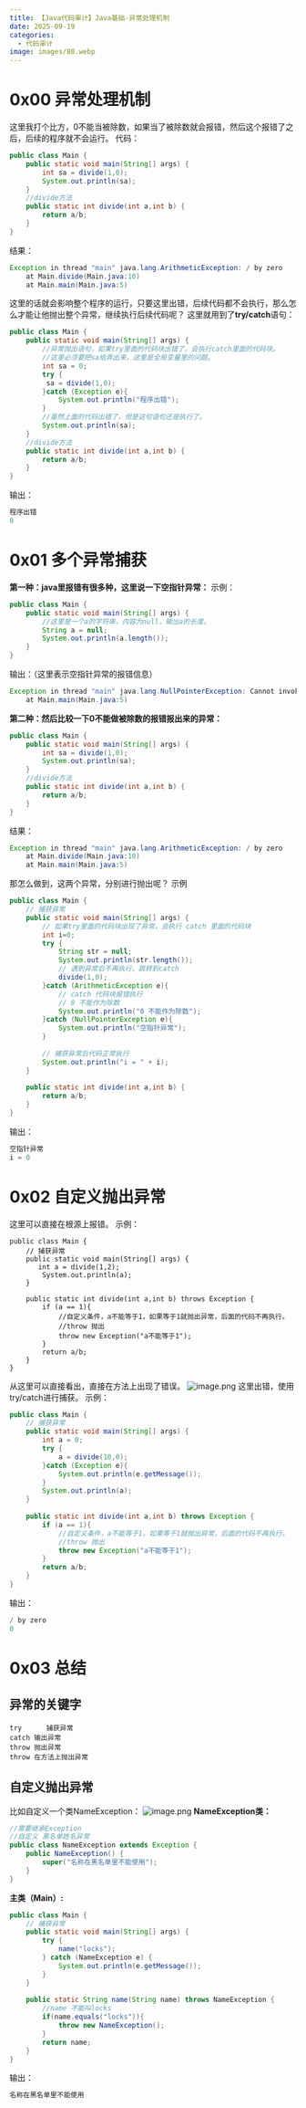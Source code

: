 ```yaml
---
title: 【Java代码审计】Java基础-异常处理机制
date: 2025-09-19
categories:
  - 代码审计
image: images/80.webp
---
```

# 0x00 异常处理机制
这里我打个比方，0不能当被除数，如果当了被除数就会报错，然后这个报错了之后，后续的程序就不会运行。
代码：
```java
public class Main {  
    public static void main(String[] args) {  
        int sa = divide(1,0);  
        System.out.println(sa);  
    }  
    //divide方法  
    public static int divide(int a,int b) {  
        return a/b;  
    }  
}
```
结果：
```java
Exception in thread "main" java.lang.ArithmeticException: / by zero
	at Main.divide(Main.java:10)
	at Main.main(Main.java:5)
```
这里的话就会影响整个程序的运行，只要这里出错，后续代码都不会执行，那么怎么才能让他抛出整个异常，继续执行后续代码呢？
这里就用到了**try/catch**语句：
```java
public class Main {  
    public static void main(String[] args) {  
        //异常抛出语句，如果try里面的代码块出错了，会执行catch里面的代码块。  
        //这里必须要把sa给弄出来，这里是全局变量里的问题。  
        int sa = 0;  
        try {  
         sa = divide(1,0);  
        }catch (Exception e){  
            System.out.println("程序出错");  
        }  
        //虽然上面的代码出错了，但是这句语句还是执行了。  
        System.out.println(sa);  
    }  
    //divide方法  
    public static int divide(int a,int b) {  
        return a/b;  
    }  
}
```
输出：
```java
程序出错
0
```
# 0x01 多个异常捕获
**第一种：java里报错有很多种，这里说一下空指针异常：**
示例：
```java
public class Main {  
    public static void main(String[] args) {  
        //这里是一个a的字符串，内容为null，输出a的长度。  
        String a = null;  
        System.out.println(a.length());  
    }  
}
```
输出：（这里表示空指针异常的报错信息）
```java
Exception in thread "main" java.lang.NullPointerException: Cannot invoke "String.length()" because "a" is null
	at Main.main(Main.java:5)
```
**第二种：然后比较一下0不能做被除数的报错报出来的异常：**
```java
public class Main {  
    public static void main(String[] args) {  
        int sa = divide(1,0);  
        System.out.println(sa);  
    }  
    //divide方法  
    public static int divide(int a,int b) {  
        return a/b;  
    }  
}
```
结果：
```java
Exception in thread "main" java.lang.ArithmeticException: / by zero
	at Main.divide(Main.java:10)
	at Main.main(Main.java:5)
```
那怎么做到，这两个异常，分别进行抛出呢？
示例
```java
public class Main {  
    // 捕获异常  
    public static void main(String[] args) {  
        // 如果try里面的代码块出现了异常，会执行 catch 里面的代码块  
        int i=0;  
        try {  
            String str = null;  
            System.out.println(str.length());  
            // 遇到异常后不再执行，跳转到catch  
            divide(1,0);  
        }catch (ArithmeticException e){  
            // catch 代码块报错执行  
            // 0 不能作为除数  
            System.out.println("0 不能作为除数");  
        }catch (NullPointerException e){  
            System.out.println("空指针异常");  
        }  
  
        // 捕获异常后代码正常执行  
        System.out.println("i = " + i);  
    }  
  
    public static int divide(int a,int b) {  
        return a/b;  
    }  
}
```
输出：
```java
空指针异常
i = 0
```
# 0x02 自定义抛出异常
这里可以直接在根源上报错。
示例：
```
public class Main {  
    // 捕获异常  
    public static void main(String[] args) {  
       int a = divide(1,2);  
        System.out.println(a);  
    }  
  
    public static int divide(int a,int b) throws Exception {  
        if (a == 1){  
            //自定义条件，a不能等于1，如果等于1就抛出异常，后面的代码不再执行。  
            //throw 抛出  
            throw new Exception("a不能等于1");  
        }  
        return a/b;  
    }  
}
```
从这里可以直接看出，直接在方法上出现了错误。
![image.png](https://blogslimer.oss-cn-shanghai.aliyuncs.com/blog/20250919134058.png)
这里出错，使用try/catch进行捕获。
示例：
```java
public class Main {  
    // 捕获异常  
    public static void main(String[] args) {  
        int a = 0;  
        try {  
            a = divide(10,0);  
        }catch (Exception e){  
            System.out.println(e.getMessage());  
        }  
        System.out.println(a);  
    }  
  
    public static int divide(int a,int b) throws Exception {  
        if (a == 1){  
            //自定义条件，a不能等于1，如果等于1就抛出异常，后面的代码不再执行。  
            //throw 抛出  
            throw new Exception("a不能等于1");  
        }  
        return a/b;  
    }  
}
```
输出：
```java
/ by zero
0
```
# 0x03 总结
## 异常的关键字
```
try      捕获异常
catch 输出异常
throw 抛出异常
throw 在方法上抛出异常
```
## 自定义抛出异常
比如自定义一个类NameException：
![image.png](https://blogslimer.oss-cn-shanghai.aliyuncs.com/blog/20250919140010.png)
**NameException类：**
```java
//需要继承Exception  
//自定义 黑名单姓名异常  
public class NameException extends Exception {  
    public NameException() {  
        super("名称在黑名单里不能使用");  
    }  
}
```
**主类（Main）:**
```java
public class Main {  
    // 捕获异常  
    public static void main(String[] args) {  
        try {  
            name("locks");  
        } catch (NameException e) {  
            System.out.println(e.getMessage());
        }  
    }  
  
    public static String name(String name) throws NameException {  
        //name 不能叫locks  
        if(name.equals("locks")){  
            throw new NameException();  
        }  
        return name;  
    }  
}
```
输出：
```java
名称在黑名单里不能使用
```